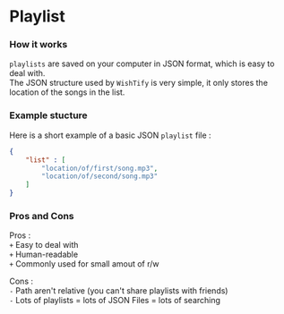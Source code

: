 # Playlist
### How it works

`playlists` are saved on your computer in JSON format, which is easy to deal with.  
The JSON structure used by `WishTify` is very simple, it only stores the location of the songs in the list.

### Example stucture

Here is a short example of a basic JSON `playlist` file :
```json
{
    "list" : [
        "location/of/first/song.mp3",
        "location/of/second/song.mp3"
    ]
}
```

### Pros and Cons
Pros :  
`+` Easy to deal with  
`+` Human-readable  
`+` Commonly used for small amout of r/w  
  
Cons :  
`-` Path aren't relative (you can't share playlists with friends)  
`-` Lots of playlists = lots of JSON Files = lots of searching